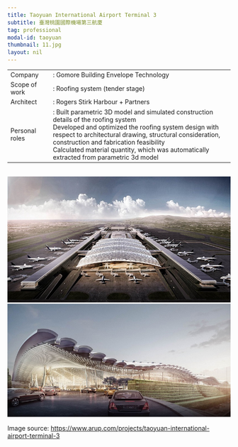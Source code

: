 ```yaml
---
title: Taoyuan International Airport Terminal 3
subtitle: 臺灣桃園國際機場第三航廈
tag: professional
modal-id: taoyuan
thumbnail: 11.jpg
layout: nil
---
```

<table class="table__professional">
    <tbody>
        <tr>
            <td>
                Company&nbsp;&nbsp;&nbsp;
            </td>
            <td>
                : Gomore Building Envelope Technology
            </td>
        </tr>
        <tr>
            <td>
                Scope of work
            </td>
            <td>
                : Roofing system (tender stage)
            </td>
        </tr>
        <tr>
            <td>
                Architect
            </td>
            <td>
                : Rogers Stirk Harbour + Partners
            </td>
        </tr>
        <tr>
            <td>
                Personal roles
            </td>
            <td>
                : Built parametric 3D model and simulated construction details of the roofing system <br>
                Developed and optimized the roofing system design with respect to architectural drawing, structural consideration, construction and fabrication feasibility <br>
                Calculated material quantity, which was automatically extracted from parametric 3d model 
            </td>
        </tr>
    </tbody>
</table>
<br>

<img src="images/portfolio/11/11A.jpg" class="img-responsive img-centered" alt="T3">
<img src="images/portfolio/11/11B.jpg" class="img-responsive img-centered" alt="T3">

Image source: <a href="https://www.arup.com/projects/taoyuan-international-airport-terminal-3"> https://www.arup.com/projects/taoyuan-international-airport-terminal-3 </a>